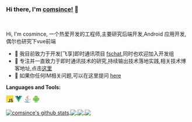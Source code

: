 ### Hi there, I'm [comsince!](https://comsince.github.io) 👋

<br />

Hi, I'm cosmince, 一个热爱开发的工程师,主要研究后端开发,Android 应用开发,偶尔也研究下vue前端

- 🔭 我目前致力于开发[飞享]即时通讯项目 [fschat](https://github.com/https://github.com/fsharechat),同时也欢迎加入开发组
- 🌱 专注并一直致力于即时通讯技术的研究,持续输出技术落地实践,相关技术博客地址,点击[这里](https://www.comsince.cn)
- 💬 如果你任何IM相关问题,可以在这里提问 [here](https://github.com/comsince/comsince/issues)

**Languages and Tools:**  

<code><img height="20" src="https://raw.githubusercontent.com/github/explore/80688e429a7d4ef2fca1e82350fe8e3517d3494d/topics/javascript/javascript.png"></code>
<code><img height="20" src="https://raw.githubusercontent.com/github/explore/80688e429a7d4ef2fca1e82350fe8e3517d3494d/topics/vue/vue.png"></code>
<code><img height="20" src="https://raw.githubusercontent.com/github/explore/5c058a388828bb5fde0bcafd4bc867b5bb3f26f3/topics/java/java.png"></code>
<code><img height="20" src="https://raw.githubusercontent.com/github/explore/80688e429a7d4ef2fca1e82350fe8e3517d3494d/topics/android/android.png"></code> 

<!--- 
  if you have forked this to use on your profile, 
  Change the `github-readme-stats.anuraghazra1.vercel.app` to `github-readme-stats.vercel.app` 
--->

<!--- 
<a href="https://github.com/anuraghazra/github-readme-stats">
  <img align="center" src="https://github-readme-stats.anuraghazra1.vercel.app/api/top-langs/?username=comsince&theme=gruvbox&hide=glsl,python" />
</a>
--->
<a href="https://github.com/anuraghazra/github-readme-stats">
  <img align="center" src="https://github-readme-stats.anuraghazra1.vercel.app/api?username=comsince&show_icons=true&theme=onedark&line_height=27&v=5" alt="comsince's github stats" />
</a>

<a href="https://github.com/comsince/vue-chat">
  <!-- Change the `github-readme-stats.anuraghazra1.vercel.app` to `github-readme-stats.vercel.app`  -->
  <img align="center" src="https://github-readme-stats.anuraghazra1.vercel.app/api/pin/?username=comsince&repo=vue-chat&theme=onedark" />
</a>

<a href="https://github.com/comsince/android-chat">
  <!-- Change the `github-readme-stats.anuraghazra1.vercel.app` to `github-readme-stats.vercel.app`  -->
  <img align="center" src="https://github-readme-stats.anuraghazra1.vercel.app/api/pin/?username=comsince&repo=android-chat&theme=onedark" />
</a>

<a href="https://github.com/fsharechat/chat-server-release">
  <!-- Change the `github-readme-stats.anuraghazra1.vercel.app` to `github-readme-stats.vercel.app`  -->
  <img align="center" src="https://github-readme-stats.anuraghazra1.vercel.app/api/pin/?username=comsince&repo=chat-server-release&theme=onedark" />
</a>
